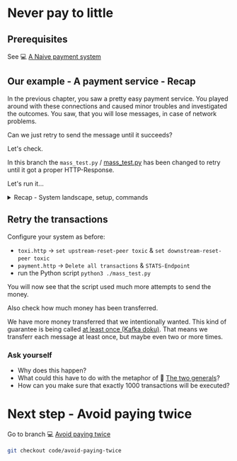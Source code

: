 # Never pay to little

## Prerequisites

See :computer: [A Naive payment system](https://github.com/in-der-kothe/exactly-once-semantics/tree/code/naive-payment-system)

## Our example - A payment service - Recap

In the previous chapter, you saw a pretty easy payment service. You played around with these connections and caused minor troubles and investigated the outcomes. You saw, that you will lose messages, in case of network problems.

Can we just retry to send the message until it succeeds?

Let's check.

In this branch the `mass_test.py` / [mass_test.py](https://github.com/in-der-kothe/exactly-once-semantics/blob/code/never-pay-too-little/mass_test.py) has been changed to retry until it got a proper HTTP-Response.

Let's run it...

<details>
  <summary>Recap - System landscape, setup, commands</summary>
  
### System landscape
![image](architecture.svg)

### REST-Services and known commands / REST-calls
- `payment.http` / [payment.http](https://github.com/in-der-kothe/exactly-once-semantics/blob/code/never-pay-too-little/payment.http)
  - use `STATS-Endpoint` to assure no money has been transferred
  - use `DIRECT-Payments-Endpoint` ONE time to transfer ONE €.
  - use `Delete all transactions` to delete all the money 💸
- `toxi.http` / [toxi.http](https://github.com/in-der-kothe/exactly-once-semantics/blob/code/never-pay-too-little/toxi.http)
  - use 'Configure Proxy' to configure the toxi proxy
  - `set upstream-reset-peer toxic` - a broken connection before the request reaches the payment services, with a likelyhood of 30%
  - `set downstream-reset-peer toxic` - a broken connection after the request should return to client, again with a likelyhood of 30%

### System setup -  not essential but maybe helpful
Make sure, all services are shutdown and the system is 'clear' to start again with a slightly different behaviour.

Setup your system as before:
```bash
./build-and-run-docker.sh
./build-and-run-podman.sh

python3 -m venv venv
source ./venv/bin/activate
pip install -r requirements.txt
```
</details>

## Retry the transactions
Configure your system as before:
* `toxi.http` -> `set upstream-reset-peer toxic` & `set downstream-reset-peer toxic`
* `payment.http` -> `Delete all transactions` & `STATS-Endpoint`
* run the Python script `python3 ./mass_test.py`

You will now see that the script used much more attempts to send the money.

Also check how much money has been transferred.

We have more money transferred that we intentionally wanted. This kind of guarantee is being called [at least once (Kafka doku)](https://docs.confluent.io/kafka/design/delivery-semantics.html]https://docs.confluent.io/kafka/design/delivery-semantics.html#semantic-guarantees). That means we transferr each message at least once, but maybe even two or more times.

### Ask yourself
- Why does this happen?
- What could this have to do with the metaphor of :book: [The two generals](https://github.com/in-der-kothe/exactly-once-semantics/tree/theory/two-generals)?
- How can you make sure that exactly 1000 transactions will be executed?

# Next step - Avoid paying twice
Go to branch :computer: [Avoid paying twice](https://github.com/in-der-kothe/exactly-once-semantics/tree/code/avoid-paying-twice)

```bash
git checkout code/avoid-paying-twice
```
